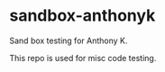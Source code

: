 sandbox-anthonyk
================

Sand box testing for Anthony K.

This repo is used for misc code testing.



